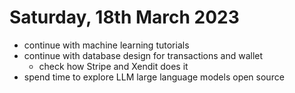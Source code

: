 # Saturday, 18th March 2023

- continue with machine learning tutorials
- continue with database design for transactions and wallet
	- check how Stripe and Xendit does it
- spend time to explore LLM large language models open source

